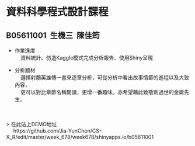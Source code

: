 # 資料科學程式設計課程
  ## B05611001&nbsp;&nbsp;生機三&nbsp;&nbsp;陳佳筠<br>


 - 作業進度<br>
&nbsp;&nbsp;&nbsp;&nbsp;資料統計、仿造Kaggle模式完成分析報告、使用Shiny呈現<br>

 - 分析題材<br>
&nbsp;&nbsp;&nbsp;&nbsp;選擇射鵰英雄傳一書來逐章分析，可從分析中看出故事情節的進程以及大致內容，<br>
&nbsp;&nbsp;&nbsp;&nbsp;更可以對比章節名稱閱讀，更增一番趣味。亦希望藉此致敬剛過世的金庸先生。
<br>
<br>
 > 在此貼上DEMO地址<br> 
&nbsp;&nbsp;&nbsp;&nbsp;    https://github.com/Jia-YunChen/CS-X_R/edit/master/week_678/week678/shinyapps.io/b05611001<br>
